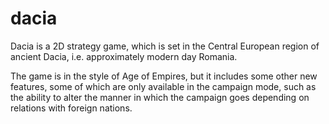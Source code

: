 # dacia
Dacia is a 2D strategy game, which is set in the Central European region of ancient Dacia, i.e. approximately modern day Romania.


The game is in the style of Age of Empires, but it includes some other new features, some of which are only available in the campaign mode, such as the ability to alter the manner in which the campaign goes depending on relations with foreign nations.

